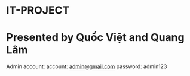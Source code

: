 # IT-PROJECT
# Presented by Quốc Việt and Quang Lâm

Admin account:
account: admin@gmail.com
password: admin123
